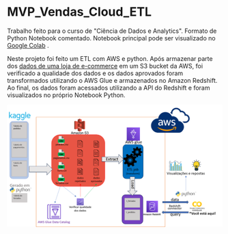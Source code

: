 # MVP_Vendas_Cloud_ETL

Trabalho feito para o curso de "Ciência de Dados e Analytics". Formato de Python Notebook comentado. Notebook principal pode ser visualizado no [Google Colab](https://colab.research.google.com/drive/1D-gSDYsktmW317K2f6l3EWuNMkI9rQTE?usp=sharing) .

Neste projeto foi feito um ETL com AWS e python. Após armazenar parte dos [dados de uma loja de e-commerce](https://www.kaggle.com/datasets/olistbr/brazilian-ecommerce) em um S3 bucket da AWS, foi verificado a qualidade dos dados e os dados aprovados foram transformados utilizando o AWS Glue e armazenados no Amazon Redshift. Ao final, os dados foram acessados utilizando a API do Redshift e foram visualizados no próprio Notebook Python.

![Esquema dos sistemas utilizados.](diagrama.png)


